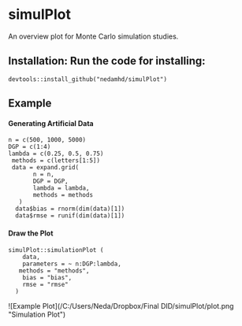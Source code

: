 # simulPlot
An overview plot for Monte Carlo simulation studies.
## Installation: Run the code for installing:
`devtools::install_github("nedamhd/simulPlot")`

## Example
#### Generating Artificial Data
```{r}
n = c(500, 1000, 5000)  
DGP = c(1:4)  
lambda = c(0.25, 0.5, 0.75)   
 methods = c(letters[1:5])  
 data = expand.grid(  
       n = n,  
       DGP = DGP,      
       lambda = lambda,  
       methods = methods     
   )  
  data$bias = rnorm(dim(data)[1])  
  data$rmse = runif(dim(data)[1])
```  
  #### Draw the Plot
  
```{r, data}
simulPlot::simulationPlot (  
    data,  
    parameters = ~ n:DGP:lambda,  
   methods = "methods",  
    bias = "bias",  
    rmse = "rmse"  
  )
```

![Example Plot](/C:/Users/Neda/Dropbox/Final DID/simulPlot/plot.png "Simulation Plot")
